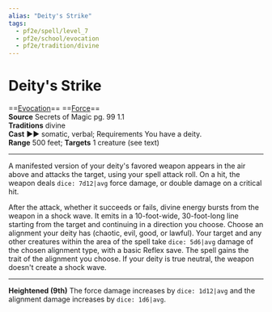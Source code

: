 ```yaml
---
alias: "Deity's Strike"
tags:
  - pf2e/spell/level_7
  - pf2e/school/evocation
  - pf2e/tradition/divine
---
```


# Deity's Strike

==[Evocation](Evocation.md)== ==[Force](Force.md)==  
__Source__ Secrets of Magic pg. 99 1.1  
**Traditions** divine  
**Cast** ►► somatic, verbal; Requirements You have a deity.  
**Range** 500 feet; **Targets** 1 creature (see text)

---

A manifested version of your deity's favored weapon appears in the air above and attacks the target, using your spell attack roll. On a hit, the weapon deals `dice: 7d12|avg` force damage, or double damage on a critical hit.

After the attack, whether it succeeds or fails, divine energy bursts from the weapon in a shock wave. It emits in a 10-foot-wide, 30-foot-long line starting from the target and continuing in a direction you choose. Choose an alignment your deity has (chaotic, evil, good, or lawful). Your target and any other creatures within the area of the spell take `dice: 5d6|avg` damage of the chosen alignment type, with a basic Reflex save. The spell gains the trait of the alignment you choose. If your deity is true neutral, the weapon doesn't create a shock wave.

<hr>

**Heightened (9th)** The force damage increases by `dice: 1d12|avg` and the alignment damage increases by `dice: 1d6|avg`.

